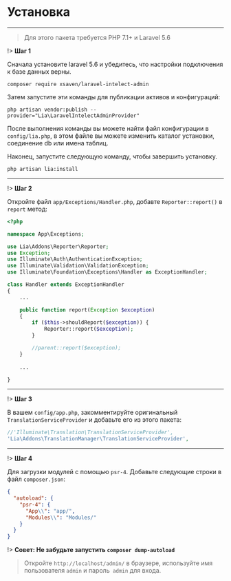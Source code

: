 # Установка #
------------
> Для этого пакета требуется PHP 7.1+ и Laravel 5.6

!> **Шаг 1**

Сначала установите laravel 5.6 и убедитесь, что настройки подключения к базе данных верны.

```
composer require xsaven/laravel-intelect-admin
```

Затем запустите эти команды для публикации активов и конфигураций:
```
php artisan vendor:publish --provider="Lia\LaravelIntelectAdminProvider"
```
После выполнения команды вы можете найти файл конфигурации в `config/lia.php`, в этом файле вы можете изменить каталог установки, соединение db или имена таблиц.

Наконец, запустите следующую команду, чтобы завершить установку. 
```
php artisan lia:install
```

------------

!> **Шаг 2**

Откройте файл `app/Exceptions/Handler.php`, добавте `Reporter::report()` в `report` метод:
```php
<?php

namespace App\Exceptions;

use Lia\Addons\Reporter\Reporter;
use Exception;
use Illuminate\Auth\AuthenticationException;
use Illuminate\Validation\ValidationException;
use Illuminate\Foundation\Exceptions\Handler as ExceptionHandler;

class Handler extends ExceptionHandler
{
    ...

    public function report(Exception $exception)
    {
        if ($this->shouldReport($exception)) {
            Reporter::report($exception);
        }

        //parent::report($exception);
    }
    
    ...

}
```

------------

!> **Шаг 3**

В вашем `config/app.php`, закомментируйте оригинальный` TranslationServiceProvider` и добавьте его из этого пакета:
```php
//'Illuminate\Translation\TranslationServiceProvider',
'Lia\Addons\TranslationManager\TranslationServiceProvider',
```

------------

!> **Шаг 4**

Для загрузки модулей с помощью `psr-4`. Добавьте следующие строки в файл `composer.json`:

``` json
{
  "autoload": {
    "psr-4": {
      "App\\": "app/",
      "Modules\\": "Modules/"
    }
  }
}
```

!> **Совет: Не забудьте запустить `composer dump-autoload`**

>Откройте `http://localhost/admin/` в браузере, используйте имя пользователя `admin` и пароль` admin` для входа.
